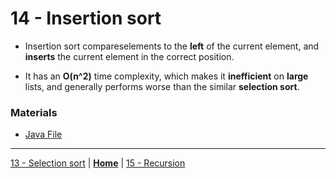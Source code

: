 # 14 - Insertion sort

- Insertion sort compareselements to the **left** of the current element, and **inserts** the current element in the correct position.

- It has an **O(n^2)** time complexity, which makes it **inefficient** on **large** lists, and generally performs worse than the similar **selection sort**.


### Materials

* [Java File](./ins.java)


---

[13 - Selection sort](../13-selection-sort/README.md) | **[Home](../README.md)** | [15 - Recursion](../15-recursion/README.md)